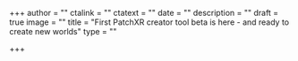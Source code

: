 +++
author = ""
ctalink = ""
ctatext = ""
date = ""
description = ""
draft = true
image = ""
title = "First PatchXR creator tool beta is here - and ready to create new worlds"
type = ""

+++

